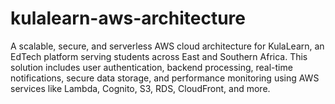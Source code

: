 # kulalearn-aws-architecture
A scalable, secure, and serverless AWS cloud architecture for KulaLearn, an EdTech platform serving students across East and Southern Africa. This solution includes user authentication, backend processing, real-time notifications, secure data storage, and performance monitoring using AWS services like Lambda, Cognito, S3, RDS, CloudFront, and more.
